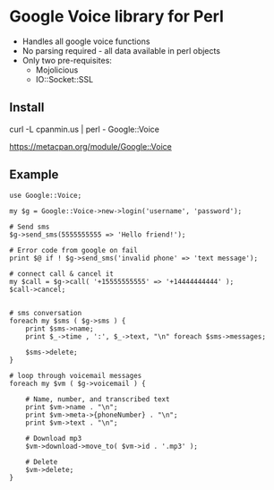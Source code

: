 # Google Voice library for Perl

 - Handles all google voice functions
 - No parsing required - all data available in perl objects
 - Only two pre-requisites:
    - Mojolicious
    - IO::Socket::SSL


## Install

curl -L cpanmin.us | perl - Google::Voice

<a href="https://metacpan.org/module/Google::Voice">https://metacpan.org/module/Google::Voice</a>

## Example

    use Google::Voice;

    my $g = Google::Voice->new->login('username', 'password');

    # Send sms
    $g->send_sms(5555555555 => 'Hello friend!');

    # Error code from google on fail
    print $@ if ! $g->send_sms('invalid phone' => 'text message');

    # connect call & cancel it
    my $call = $g->call( '+15555555555' => '+14444444444' );
    $call->cancel;


    # sms conversation
    foreach my $sms ( $g->sms ) {
        print $sms->name;
        print $_->time , ':', $_->text, "\n" foreach $sms->messages;

        $sms->delete;
    }

    # loop through voicemail messages
    foreach my $vm ( $g->voicemail ) {

        # Name, number, and transcribed text
        print $vm->name . "\n";
        print $vm->meta->{phoneNumber} . "\n";
        print $vm->text . "\n";

        # Download mp3
        $vm->download->move_to( $vm->id . '.mp3' );

        # Delete
        $vm->delete;
    }
